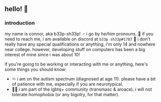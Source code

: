 ## hello! 👋

### introduction
my name is connor, aka b33p-sh33p!
:male_sign: i go by he/him pronouns.
:speech_balloon: if you need to reach me, i am available on discord at `b33p sh33p#1787`
:school: i don't really have any special qualifications or anything, i'm only 14 and nowhere near college. however, developing stuff on computers has been a big interest of mine since i was about 10!

if you're going to  be working or interacting with me or anything, here's some things you should know:
- :infinity: i am on the autism spectrum (diagnosed at age 11). please have a bit of patience with me, especially if you are neurotypical.
- :rainbow_flag: i am part of the lgbtq+ community (transmasc & aroace). i will not tolerate homophobia (or any bigotry, for that matter).
